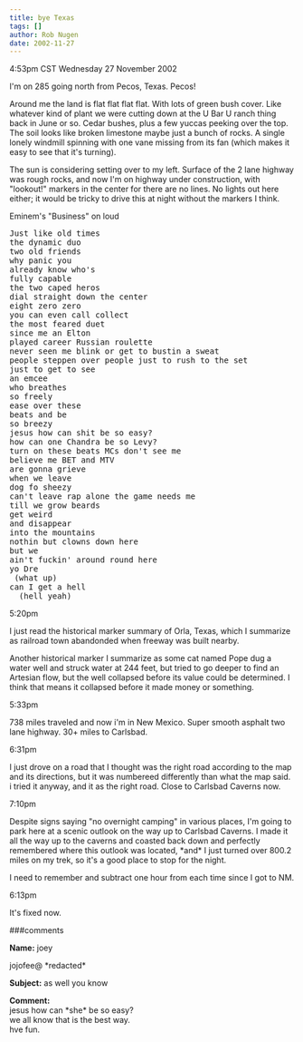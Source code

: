 ```yaml
---
title: bye Texas
tags: []
author: Rob Nugen
date: 2002-11-27
---
```


<p class=date>4:53pm CST Wednesday 27 November 2002</p>

<p>I'm on 285 going north from Pecos, Texas.  Pecos!</p>

<p>Around me the land is flat flat flat flat.  With lots of green bush
cover.  Like whatever kind of plant we were cutting down at the U Bar
U ranch thing back in June or so.  Cedar bushes, plus a few yuccas
peeking over the top.  The soil looks like broken limestone maybe just
a bunch of rocks.  A single lonely windmill spinning with one vane
missing from its fan (which makes it easy to see that it's
turning).</p>

<p>The sun is considering setting over to my left.  Surface of the 2 lane
highway was rough rocks, and now I'm on highway under construction,
with "lookout!" markers in the center for there are no lines.  No
lights out here either; it would be tricky to drive this at night
without the markers I think.</p>

<p>Eminem's "Business" on loud</p>

<pre>
Just like old times
the dynamic duo
two old friends
why panic you 
already know who's
fully capable
the two caped heros
dial straight down the center
eight zero zero
you can even call collect
the most feared duet
since me an Elton
played career Russian roulette
never seen me blink or get to bustin a sweat
people steppen over people just to rush to the set
just to get to see
an emcee
who breathes
so freely
ease over these 
beats and be
so breezy
jesus how can shit be so easy?
how can one Chandra be so Levy?
turn on these beats MCs don't see me
believe me BET and MTV 
are gonna grieve 
when we leave
dog fo sheezy
can't leave rap alone the game needs me
till we grow beards
get weird
and disappear
into the mountains
nothin but clowns down here
but we
ain't fuckin' around round here
yo Dre
 (what up)
can I get a hell 
  (hell yeah)
</pre>

<p class=date>5:20pm</p>

<p>I just read the historical marker summary of Orla, Texas, which I
summarize as railroad town abandonded when freeway was built
nearby.</p>

<p>Another historical marker I summarize as some cat named Pope dug a
water well and struck water at 244 feet, but tried to go deeper to
find an Artesian flow, but the well collapsed before its value could
be determined.  I think that means it collapsed before it made money
or something.</p>

<p class=date>5:33pm</p>

<p>738 miles traveled and now i'm in New Mexico.  Super smooth asphalt
two lane highway.  30+ miles to Carlsbad.</p>

<p class=date>6:31pm</p>

<p>I just drove on a road that I thought was the right road according
to the map and its directions, but it was numbereed differently than
what the map said.  i tried it anyway, and it as the right road.
Close to Carlsbad Caverns now.</p>

<p class=date>7:10pm</p>

<p>Despite signs saying "no overnight camping" in various places, I'm
going to park here at a scenic outlook on the way up to Carlsbad
Caverns.  I made it all the way up to the caverns and coasted back
down and perfectly remembered where this outlook was located, *and* I
just turned over 800.2 miles on my trek, so it's a good place to stop
for the night.</p>

<p>I need to remember and subtract one hour from each time since I got
to NM.</p>


<p class=date>6:13pm</p>

<p>It's fixed now.</p>

###comments

<p><b>Name:</b> joey

<p>jojofee@ *redacted*

<p><b>Subject:</b> as well you know

<p><b>Comment:</b>
<br>jesus how can *she* be so easy?<br>
we all know that is the best way.<br>
hve fun.<br>
